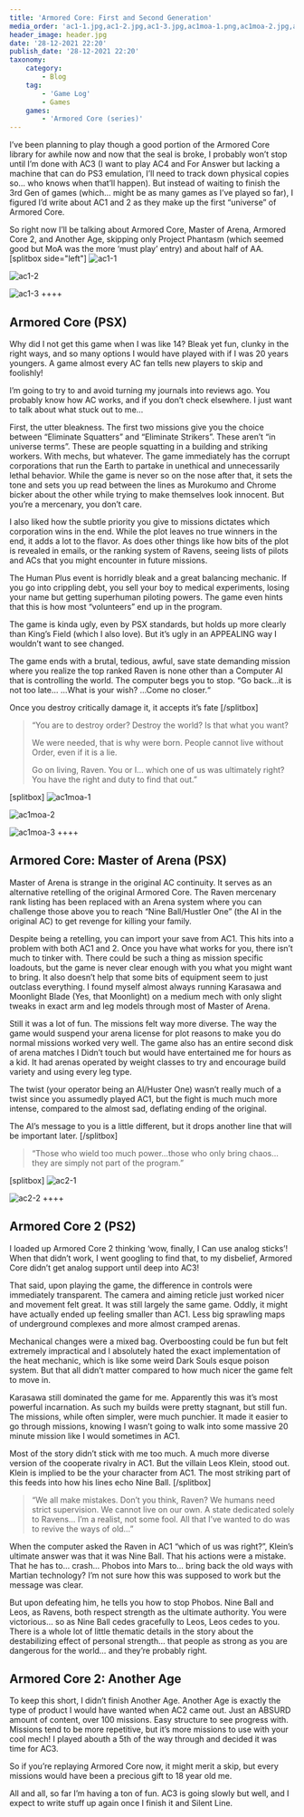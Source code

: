 ```yaml
---
title: 'Armored Core: First and Second Generation'
media_order: 'ac1-1.jpg,ac1-2.jpg,ac1-3.jpg,ac1moa-1.png,ac1moa-2.jpg,ac1moa-3.png,ac2-1.png,ac2-2.jpg,header.jpg'
header_image: header.jpg
date: '28-12-2021 22:20'
publish_date: '28-12-2021 22:20'
taxonomy:
    category:
        - Blog
    tag:
        - 'Game Log'
        - Games
    games:
        - 'Armored Core (series)'
---
```


I’ve been planning to play though a good portion of the Armored Core library for awhile now and now that the seal is broke, I probably won’t stop until I’m done with AC3 (I want to play AC4 and For Answer but lacking a machine that can do PS3 emulation, I’ll need to track down physical copies so… who knows when that’ll happen). But instead of waiting to finish the 3rd Gen of games (which… might be as many games as I’ve played so far), I figured I’d write about AC1 and 2 as they make up the first “universe” of Armored Core.

So right now I’ll be talking about Armored Core, Master of Arena, Armored Core 2, and Another Age, skipping only Project Phantasm (which seemed good but MoA was the more ‘must play’ entry) and about half of AA.
[splitbox side="left"]
![ac1-1](ac1-1.jpg?lightbox)

![ac1-2](ac1-2.jpg?lightbox)

![ac1-3](ac1-3.jpg?lightbox)
++++
## Armored Core (PSX)
Why did I not get this game when I was like 14? Bleak yet fun, clunky in the right ways, and so many options I would have played with if I was 20 years youngers. A game almost every AC fan tells new players to skip and foolishly!

I’m going to try to and avoid turning my journals into reviews ago. You probably know how AC works, and if you don’t check elsewhere. I just want to talk about what stuck out to me…

First, the utter bleakness. The first two missions give you the choice between “Eliminate Squatters” and “Eliminate Strikers”. These aren’t “in universe terms”. These are people squatting in a building and striking workers. With mechs, but whatever. The game immediately has the corrupt corporations that run the Earth to partake in unethical and unnecessarily lethal behavior. While the game is never so on the nose after that, it sets the tone and sets you up read between the lines as Murokumo and Chrome bicker about the other while trying to make themselves look innocent. But you’re a mercenary, you don’t care.

I also liked how the subtle priority you give to missions dictates which corporation wins in the end. While the plot leaves no true winners in the end, it adds a lot to the flavor. As does other things like how bits of the plot is revealed in emails, or the ranking system of Ravens, seeing lists of pilots and ACs that you might encounter in future missions.

The Human Plus event is horridly bleak and a great balancing mechanic. If you go into crippling debt, you sell your boy to medical experiments, losing your name but getting superhuman piloting powers. The game even hints that this is how most “volunteers” end up in the program.

The game is kinda ugly, even by PSX standards, but holds up more clearly than King’s Field (which I also love). But it’s ugly in an APPEALING way I wouldn’t want to see changed.

The game ends with a brutal, tedious, awful, save state demanding mission where you realize the top ranked Raven is none other than a Computer AI that is controlling the world. The computer begs you to stop. “Go back…it is not too late… …What is your wish? …Come no closer.“

Once you destroy critically damage it, it accepts it’s fate
[/splitbox]

> “You are to destroy order? Destroy the world? Is that what you want?
> 
> We were needed, that is why were born. People cannot live without Order, even if it is a lie.
> 
> Go on living, Raven. You or I… which one of us was ultimately right? You have the right and duty to find that out.”

[splitbox]
![ac1moa-1](ac1moa-1.png?lightbox)

![ac1moa-2](ac1moa-2.jpg?lightbox)

![ac1moa-3](ac1moa-3.png?lightbox)
++++
## Armored Core: Master of Arena (PSX)
Master of Arena is strange in the original AC continuity. It serves as an alternative retelling of the original Armored Core. The Raven mercenary rank listing has been replaced with an Arena system where you can challenge those above you to reach “Nine Ball/Hustler One” (the AI in the original AC) to get revenge for killing your family.

Despite being a retelling, you can import your save from AC1. This hits into a problem with both AC1 and 2. Once you have what works for you, there isn’t much to tinker with. There could be such a thing as mission specific loadouts, but the game is never clear enough with you what you might want to bring. It also doesn’t help that some bits of equipment seem to just outclass everything. I found myself almost always running Karasawa and Moonlight Blade (Yes, that Moonlight) on a medium mech with only slight tweaks in exact arm and leg models through most of Master of Arena.

Still it was a lot of fun. The missions felt way more diverse. The way the game would suspend your arena license for plot reasons to make you do normal missions worked very well. The game also has an entire second disk of arena matches I Didn’t touch but would have entertained me for hours as a kid. It had arenas operated by weight classes to try and encourage build variety and using every leg type.

The twist (your operator being an AI/Huster One) wasn’t really much of a twist since you assumedly played AC1, but the fight is much much more intense, compared to the almost sad, deflating ending of the original.

The AI’s message to you is a little different, but it drops another line that will be important later.
[/splitbox]
> “Those who wield too much power…those who only bring chaos…they are simply not part of the program.”

[splitbox]
![ac2-1](ac2-1.png?lightbox)

![ac2-2](ac2-2.jpg?lightbox)
++++
## Armored Core 2 (PS2)
I loaded up Armored Core 2 thinking ‘wow, finally, I Can use analog sticks’! When that didn’t work, I went googling to find that, to my disbelief, Armored Core didn’t get analog support until deep into AC3!

That said, upon playing the game, the difference in controls were immediately transparent. The camera and aiming reticle just worked nicer and movement felt great. It was still largely the same game. Oddly, it might have actually ended up feeling smaller than AC1. Less big sprawling maps of underground complexes and more almost cramped arenas.

Mechanical changes were a mixed bag. Overboosting could be fun but felt extremely impractical and I absolutely hated the exact implementation of the heat mechanic, which is like some weird Dark Souls esque poison system. But that all didn’t matter compared to how much nicer the game felt to move in.

Karasawa still dominated the game for me. Apparently this was it’s most powerful incarnation. As such my builds were pretty stagnant, but still fun. The missions, while often simpler, were much punchier. It made it easier to go through missions, knowing I wasn’t going to walk into some massive 20 minute mission like I would sometimes in AC1.

Most of the story didn’t stick with me too much. A much more diverse version of the cooperate rivalry in AC1. But the villain Leos Klein, stood out. Klein is implied to be the your character from AC1. The most striking part of this feeds into how his lines echo Nine Ball.
[/splitbox]
> “We all make mistakes. Don’t you think, Raven? We humans need strict supervision. We cannot live on our own. A state dedicated solely to Ravens… I’m a realist, not some fool. All that I’ve wanted to do was to revive the ways of old…”

When the computer asked the Raven in AC1 “which of us was right?”, Klein’s ultimate answer was that it was Nine Ball. That his actions were a mistake. That he has to… crash… Phobos into Mars to… bring back the old ways with Martian technology? I’m not sure how this was supposed to work but the message was clear.

But upon defeating him, he tells you how to stop Phobos. Nine Ball and Leos, as Ravens, both respect strength as the ultimate authority. You were victorious… so as Nine Ball cedes gracefully to Leos, Leos cedes to you. There is a whole lot of little thematic details in the story about the destabilizing effect of personal strength… that people as strong as you are dangerous for the world… and they’re probably right.

## Armored Core 2: Another Age
To keep this short, I didn’t finish Another Age. Another Age is exactly the type of product I would have wanted when AC2 came out. Just an ABSURD amount of content, over 100 missions. Easy structure to see progress with. Missions tend to be more repetitive, but it’s more missions to use with your cool mech! I played abouth a 5th of the way through and decided it was time for AC3.

So if you’re replaying Armored Core now, it might merit a skip, but every missions would have been a precious gift to 18 year old me.

All and all, so far I’m having a ton of fun. AC3 is going slowly but well, and I expect to write stuff up again once I finish it and Silent Line.